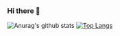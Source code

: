 ### Hi there 👋

![Anurag's github stats](https://github-readme-stats.vercel.app/api?username=moh682&count_private=true&show_icons=true)
[![Top Langs](https://github-readme-stats.vercel.app/api/top-langs/?username=moh682&layout=compact)](https://github.com/anuraghazra/github-readme-stats&count_private=true&show_icons=true)
<!--
**moh682/moh682** is a ✨ _special_ ✨ repository because its `README.md` (this file) appears on your GitHub profile.

Here are some ideas to get you started:

- 🔭 I’m currently working on ...
- 🌱 I’m currently learning ...
- 👯 I’m looking to collaborate on ...
- 🤔 I’m looking for help with ...
- 💬 Ask me about ...
- 📫 How to reach me: ...
- 😄 Pronouns: ...
- ⚡ Fun fact: ...
-->
